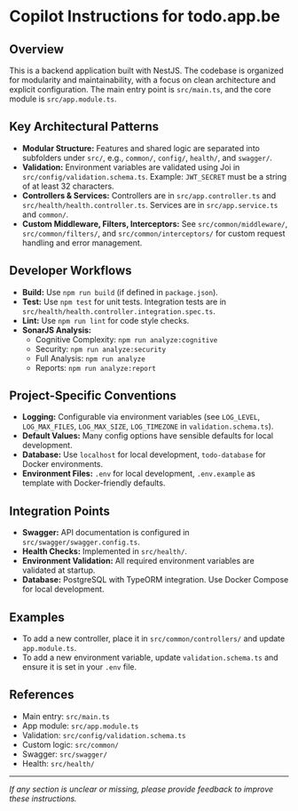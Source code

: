# Copilot Instructions for todo.app.be

## Overview

This is a backend application built with NestJS. The codebase is organized for modularity and maintainability, with a focus on clean architecture and explicit configuration. The main entry point is `src/main.ts`, and the core module is `src/app.module.ts`.

## Key Architectural Patterns

- **Modular Structure:** Features and shared logic are separated into subfolders under `src/`, e.g., `common/`, `config/`, `health/`, and `swagger/`.
- **Validation:** Environment variables are validated using Joi in `src/config/validation.schema.ts`. Example: `JWT_SECRET` must be a string of at least 32 characters.
- **Controllers & Services:** Controllers are in `src/app.controller.ts` and `src/health/health.controller.ts`. Services are in `src/app.service.ts` and `common/`.
- **Custom Middleware, Filters, Interceptors:** See `src/common/middleware/`, `src/common/filters/`, and `src/common/interceptors/` for custom request handling and error management.

## Developer Workflows

- **Build:** Use `npm run build` (if defined in `package.json`).
- **Test:** Use `npm test` for unit tests. Integration tests are in `src/health/health.controller.integration.spec.ts`.
- **Lint:** Use `npm run lint` for code style checks.
- **SonarJS Analysis:**
  - Cognitive Complexity: `npm run analyze:cognitive`
  - Security: `npm run analyze:security`
  - Full Analysis: `npm run analyze`
  - Reports: `npm run analyze:report`

## Project-Specific Conventions

- **Logging:** Configurable via environment variables (see `LOG_LEVEL`, `LOG_MAX_FILES`, `LOG_MAX_SIZE`, `LOG_TIMEZONE` in `validation.schema.ts`).
- **Default Values:** Many config options have sensible defaults for local development.
- **Database:** Use `localhost` for local development, `todo-database` for Docker environments.
- **Environment Files:** `.env` for local development, `.env.example` as template with Docker-friendly defaults.

## Integration Points

- **Swagger:** API documentation is configured in `src/swagger/swagger.config.ts`.
- **Health Checks:** Implemented in `src/health/`.
- **Environment Validation:** All required environment variables are validated at startup.
- **Database:** PostgreSQL with TypeORM integration. Use Docker Compose for local development.

## Examples

- To add a new controller, place it in `src/common/controllers/` and update `app.module.ts`.
- To add a new environment variable, update `validation.schema.ts` and ensure it is set in your `.env` file.

## References

- Main entry: `src/main.ts`
- App module: `src/app.module.ts`
- Validation: `src/config/validation.schema.ts`
- Custom logic: `src/common/`
- Swagger: `src/swagger/`
- Health: `src/health/`

---

_If any section is unclear or missing, please provide feedback to improve these instructions._
